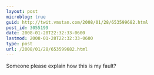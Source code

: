 ```yaml
---
layout: post
microblog: true
guid: http://twit.vmstan.com/2008/01/28/653599682.html
post_id: 3055199
date: 2008-01-28T22:32:33-0600
lastmod: 2008-01-28T22:32:33-0600
type: post
url: /2008/01/28/653599682.html
---
```

Someone please explain how this is my fault?
